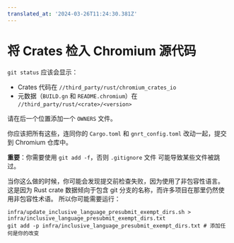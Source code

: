 ```yaml
---
translated_at: '2024-03-26T11:24:30.381Z'
---
```


# 将 Crates 检入 Chromium 源代码

`git status` 应该会显示：

- Crates 代码在 `//third_party/rust/chromium_crates_io`
- 元数据（`BUILD.gn` 和 `README.chromium`）在
  `//third_party/rust/<crate>/<version>`

请在后一个位置添加一个 `OWNERS` 文件。

你应该把所有这些，连同你的 `Cargo.toml` 和 `gnrt_config.toml`
改动一起，提交到 Chromium 仓库中。

**重要**：你需要使用 `git add -f`，否则 `.gitignore` 文件
可能导致某些文件被跳过。

当你这么做的时候，你可能会发现提交前检查失败，因为使用了非包容性语言。
这是因为 Rust crate 数据倾向于包含 git 分支的名称，而许多项目在那里仍然使用非包容性术语。
所以你可能需要运行：

```shell
infra/update_inclusive_language_presubmit_exempt_dirs.sh > infra/inclusive_language_presubmit_exempt_dirs.txt
git add -p infra/inclusive_language_presubmit_exempt_dirs.txt # 添加任何是你的改变
```
